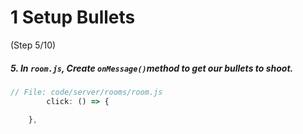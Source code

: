 # 1 Setup Bullets
 (Step 5/10)

##### 5. In `room.js`, Create `onMessage()`method to get our bullets to shoot.

``` javascript
// File: code/server/rooms/room.js
		click: () => {

	},
```
